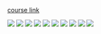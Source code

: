 [course link](https://youtu.be/osCB35AMwJc?si=61inEQqvnCrMFSeW)

![](./1.jpg)
![](./2.jpg)
![](./gsm.png)
![](./2g-3g-overview.png)
![](./2g-radio.png)
![](./3g-radio.png)
![](./3.jpg)
![](./4.jpg)
![](./5.jpg)
![](./6.jpg)
